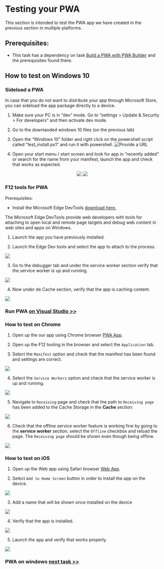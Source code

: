 
# Testing your PWA

This section is intended to test the PWA app we have created in the previous section in multiple platforms.

## Prerequisites:

- This task has a dependency on task [Build a PWA with PWA Builder](lab-part-3.md) and the prerequisites found there.


##	How to test on Windows 10

### Sideload a PWA

In case that you do not want to distribute your app through Microsoft Store, you can sideload the app package directly to a device.

1. Make sure your PC is in “dev” mode. Go to “settings > Update & Security > For developers” and then activate dev mode.

2. Go to the downlaoded windows 10 files (on the previous lab)

3. Open the “Windows 10” folder and right click on the powershell script called “test_install.ps1” and run it with powershell.
![Provide a URL](/Media/Picture37.jpg)

4. Open your start menu / start screen and look for app in “recently added” or search for the name from your manifest, launch the app and check that works as expected.
<p align="center">
<img src="/Media/Picture71.jpg">
<img src="/Media/Picture38.PNG"><br>
</P>

### F12 tools for PWA

Prerequisites:
- Install the Microsoft Edge DevTools [download here.](https://www.microsoft.com/store/productId/9MZBFRMZ0MNJ)

The Microsoft Edge DevTools provide web developers with tools for attaching to open local and remote page targets and debug web content in web sites and apps on Windows.

1. Launch the app you have previously installed.

2. Launch the Edge Dev tools and select the app to attach to the process.

 <img src="/Media/Picture39.PNG"><br>

3. Go to the debugger tab and under the service worker section verify that the service worker is up and running.

 <img src="/Media/Picture40.PNG"><br>

4. Now under de Cache section, verify that the app is caching content.

<img src="/Media/Picture41.PNG"><br>

### Run PWA [on Visual Studio >> ](lab-part-8.md)


###	How to test on Chrome

1. Open up the our app using Chrome browser [PWA App](https://msftknowzy.azurewebsites.net/).

2. Open up the F12 tooling in the browser and select the `Application` tab.

3. Select the `Manifest` option and check that the manifest has been found and settings are correct.

<img src="/Media/Picture51.PNG"><br>

4. Select the `Service Workers` option and check that the service worker is up and running.

<img src="/Media/Picture52.PNG"><br>

5. Navigate to `Receiving` page and check that the path to `Receiving page` has been added to the Cache Storage in the **Cache** section:

<img src="/Media/Picture53.PNG"><br>

6. Check that the offline service worker feature is working fine by going to the **service worker** section, select the `Offline` checkbox and reload the page. The `Receiving page` should be shown even though being offline.

<img src="/Media/Picture54.PNG"><br>

###	How to test on iOS

1. Open up the Web app using Safari browser [Web App](https://msftknowzy.azurewebsites.net/).

2. Select `Add to Home Screen` button in order to install the app on the device.

<img src="/Media/Picture55.PNG"><br>

3. Add a name that will be shown once installed on the device

<img src="/Media/Picture56.PNG"><br>

4. Verify that the app is installed.

<img src="/Media/Picture57.PNG"><br>

5. Launch the app and verify that works properly.

<img src="/Media/Picture58.PNG"><br>

### PWA on windows [next task >> ](lab-part-7.md)
